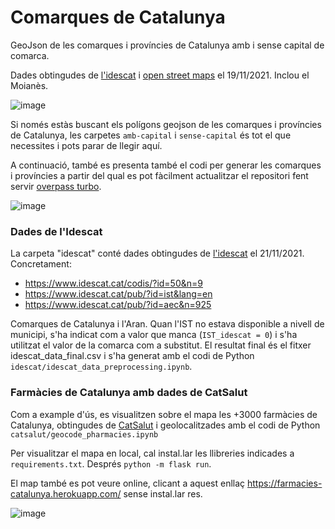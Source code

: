 # Comarques de Catalunya

GeoJson de les comarques i províncies de Catalunya amb i sense capital de comarca. 

Dades obtingudes de [l'idescat](https://www.idescat.cat) i [open street maps](https://www.openstreetmap.org/) el 19/11/2021. Inclou el Moianès. 

![image](https://user-images.githubusercontent.com/17580456/145862417-753e9bcb-4f5e-4345-a883-f0fecc6a6a8c.png)

Si només estàs buscant els polígons geojson de les comarques i províncies de Catalunya, les carpetes `amb-capital` i `sense-capital` és tot el que necessites i pots parar de llegir aquí. 

A continuació, també es presenta també el codi per generar les comarques i províncies a partir del qual es pot fàcilment actualitzar el repositori fent servir [overpass turbo](https://overpass-turbo.eu/).

![image](https://user-images.githubusercontent.com/17580456/142721560-d5c336fb-36c8-43a0-b179-108b52bdd9e8.png)

### Dades de l'Idescat

La carpeta "idescat" conté dades obtingudes de [l'idescat](https://www.idescat.cat) el 21/11/2021. Concretament: 
* https://www.idescat.cat/codis/?id=50&n=9
* https://www.idescat.cat/pub/?id=ist&lang=en
* https://www.idescat.cat/pub/?id=aec&n=925

Comarques de Catalunya i l'Aran. Quan l'IST no estava disponible a nivell de municipi, s'ha indicat com a valor que manca (`IST_idescat = 0`) i s'ha utilitzat el valor de la comarca com a substitut. El resultat final és el fitxer idescat_data_final.csv i s'ha generat amb el codi de Python `idescat/idescat_data_preprocessing.ipynb`.

### Farmàcies de Catalunya amb dades de CatSalut

Com a example d'ús, es visualitzen sobre el mapa les +3000 farmàcies de Catalunya, obtingudes de [CatSalut](https://salutweb.gencat.cat/ca/ambits_actuacio/per_perfils/empreses_i_establiments/oficines_de_farmacia/farmacies/) i geolocalitzades amb el codi de Python `catsalut/geocode_pharmacies.ipynb`

Per visualitzar el mapa en local, cal instal.lar les llibreries indicades a `requirements.txt`. Després `python -m flask run`. 

El map també es pot veure online, clicant a aquest enllaç https://farmacies-catalunya.herokuapp.com/ sense instal.lar res.

![image](https://user-images.githubusercontent.com/17580456/146636973-0b208a5b-24f3-4634-a79b-ac26667bfc82.png)
